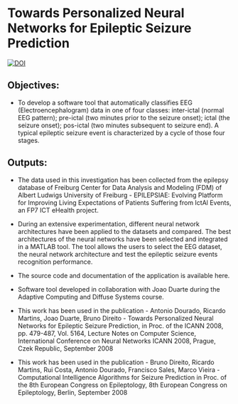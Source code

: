 # Towards Personalized Neural Networks for Epileptic Seizure Prediction
[![DOI](https://zenodo.org/badge/DOI/10.5281/zenodo.4570620.svg)](https://doi.org/10.5281/zenodo.4570620)


## Objectives:

- To develop a software tool that automatically classifies EEG (Electroencephalogram) data in one of four classes: inter-ictal (normal EEG pattern); pre-ictal (two minutes prior to the seizure onset); ictal (the seizure onset); pos-ictal (two minutes subsequent to seizure end). A typical epileptic seizure event is characterized by a cycle of those four stages.


## Outputs:

- The data used in this investigation has been collected from the epilepsy database of Freiburg Center for Data Analysis and Modeling (FDM) of Albert Ludwigs University of Freiburg - EPILEPSIAE: Evolving Platform for Improving Living Expectations of Patients Suffering from IctAl Events, an FP7 ICT eHealth project.

- During an extensive experimentation, different neural network architectures have been applied to the datasets and compared. The best architectures of the neural networks have been selected and integrated in a MATLAB tool. The tool allows the users to select the EEG dataset, the neural network architecture and test the epileptic seizure events recognition performance.

- The source code and documentation of the application is available here.

- Software tool developed in collaboration with Joao Duarte during the Adaptive Computing and Diffuse Systems course.

- This work has been used in the publication - Antonio Dourado, Ricardo Martins, Joao Duarte, Bruno Direito - Towards Personalized Neural Networks for Epileptic Seizure Prediction, in Proc. of the ICANN 2008, pp. 479-487, Vol. 5164, Lecture Notes on Computer Science, International Conference on Neural Networks ICANN 2008, Prague, Czek Republic, September 2008

- This work has been used in the publication - Bruno Direito, Ricardo Martins, Rui Costa, Antonio Dourado, Francisco Sales, Marco Vieira - Computational Intelligence Algorithms for Seizure Prediction in Proc. of the 8th European Congress on Epileptology, 8th European Congress on Epileptology, Berlin, September 2008
